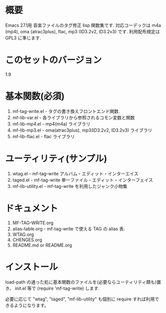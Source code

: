 

# 概要

Emacs 27.1用 音楽ファイルのタグ修正 lisp 関数集です.
対応コーデックは m4a (mp4), oma (atrac3plus), flac, mp3 (ID3.2v2, ID3.2v3) です.
利用配布規定は GPL3 に準じます.


# このセットのバージョン

1.9


# 基本関数(必須)

1.  mf-tag-write.el   - タグの書き換えフロントエンド関数.
2.  mf-lib-var.el     - 各ライブラリから参照されるコモン変数と関数
3.  mf-lib-mp4.el     - mp4(m4a) ライブラリ
4.  mf-lib-mp3.el     - oma(atrac3plus), mp3(ID3.2v2, ID3.2v3) ライブラリ
5.  mf-lib-flac.el    - flac ライブラリ


# ユーティリティ(サンプル)

1.  wtag.el           - mf-tag-write アルバム・エディット・インターエイス
2.  taged.el          - mf-tag-write 単一ファイル・エディット・インターフェイス
3.  mf-lib-utility.el - mf-tag-write を利用したジャンク小物集


# ドキュメント

1.  MF-TAG-WRITE.org
2.  alias-table.org - mf-tag-write で使える TAG の alias 表.
3.  WTAG.org
4.  CHENGES.org
5.  README.md or README.org


# インストール

load-path の通った処に基本関数のファイルを(必要ならユーティリティ類も)置き、
init.el 等で (require 'mf-tag-write) します.

必要に応じて "wtag", "taged", "mf-lib-utility" も個別に require すれば利用できるようになります。

